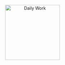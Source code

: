 <p align="center">
  <img alt="Daily Work" height="180px" src="https://i.imgur.com/uhZdH9C.gif" />
</p>
